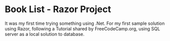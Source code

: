 ﻿# Book List - Razor Project
It was my first time trying something using .Net.
For my first sample solution using Razor, following a Tutorial shared by FreeCodeCamp.org, using SQL server as a local solution to database.
